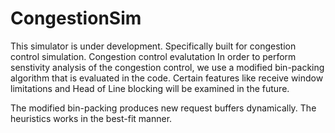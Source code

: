# CongestionSim
This simulator is under development. Specifically built for congestion control simulation.
Congestion control evalutation
In order to perform senstivity analysis of the congestion control, we use a modified bin-packing algorithm that is evaluated in the code. 
Certain features like receive window limitations and Head of Line blocking will be examined in the future.

The modified bin-packing produces new request buffers dynamically. The heuristics works in the best-fit manner.
